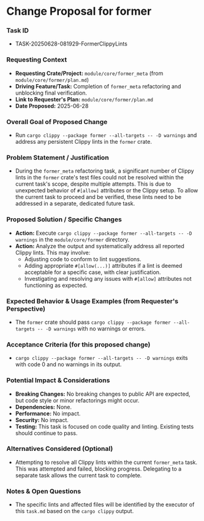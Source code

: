 # Change Proposal for former

### Task ID
*   TASK-20250628-081929-FormerClippyLints

### Requesting Context
*   **Requesting Crate/Project:** `module/core/former_meta` (from `module/core/former/plan.md`)
*   **Driving Feature/Task:** Completion of `former_meta` refactoring and unblocking final verification.
*   **Link to Requester's Plan:** `module/core/former/plan.md`
*   **Date Proposed:** 2025-06-28

### Overall Goal of Proposed Change
*   Run `cargo clippy --package former --all-targets -- -D warnings` and address any persistent Clippy lints in the `former` crate.

### Problem Statement / Justification
*   During the `former_meta` refactoring task, a significant number of Clippy lints in the `former` crate's test files could not be resolved within the current task's scope, despite multiple attempts. This is due to unexpected behavior of `#[allow]` attributes or the Clippy setup. To allow the current task to proceed and be verified, these lints need to be addressed in a separate, dedicated future task.

### Proposed Solution / Specific Changes
*   **Action:** Execute `cargo clippy --package former --all-targets -- -D warnings` in the `module/core/former` directory.
*   **Action:** Analyze the output and systematically address all reported Clippy lints. This may involve:
    *   Adjusting code to conform to lint suggestions.
    *   Adding appropriate `#[allow(...)]` attributes if a lint is deemed acceptable for a specific case, with clear justification.
    *   Investigating and resolving any issues with `#[allow]` attributes not functioning as expected.

### Expected Behavior & Usage Examples (from Requester's Perspective)
*   The `former` crate should pass `cargo clippy --package former --all-targets -- -D warnings` with no warnings or errors.

### Acceptance Criteria (for this proposed change)
*   `cargo clippy --package former --all-targets -- -D warnings` exits with code 0 and no warnings in its output.

### Potential Impact & Considerations
*   **Breaking Changes:** No breaking changes to public API are expected, but code style or minor refactorings might occur.
*   **Dependencies:** None.
*   **Performance:** No impact.
*   **Security:** No impact.
*   **Testing:** This task is focused on code quality and linting. Existing tests should continue to pass.

### Alternatives Considered (Optional)
*   Attempting to resolve all Clippy lints within the current `former_meta` task. This was attempted and failed, blocking progress. Delegating to a separate task allows the current task to complete.

### Notes & Open Questions
*   The specific lints and affected files will be identified by the executor of this `task.md` based on the `cargo clippy` output.